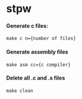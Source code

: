 # stpw

#### Generate c files:
`make c n={number of files}`
#### Generate assembly files
`make asm cc={c compiler}`
#### Delete all .c and .s files
`make clean`
